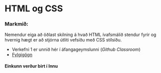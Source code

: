 # HTML og CSS

### Markmið:
Nemendur eiga að öðlast skilning á hvað HTML ívafsmálið stendur fyrir og hvernig hægt er að stjórna útliti vefsíðu með CSS stílsíðu.

* Verkefni 1 er unnið hér í áfangageymslunni (_Github Classroom_) 
* [Fylgigögn](v1-texti.md)

#### Einkunn verður birt í Innu
